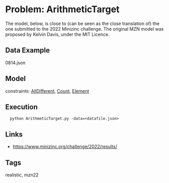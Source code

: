# Problem: ArithmeticTarget

The model, below, is close to (can be seen as the close translation of) the one submitted to the 2022 Minizinc challenge.
The original MZN model was proposed by Kelvin Davis, under the MIT Licence.

## Data Example
  0814.json

## Model
  constraints: [AllDifferent](https://pycsp.org/documentation/constraints/AllDifferent), [Count](https://pycsp.org/documentation/constraints/Count), [Element](https://pycsp.org/documentation/constraints/Element)

## Execution
```
  python ArithmeticTarget.py -data=<datafile.json>
```

## Links
  - https://www.minizinc.org/challenge/2022/results/

## Tags
  realistic, mzn22
